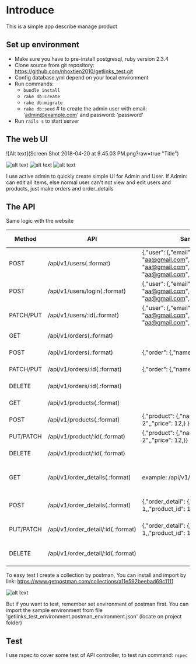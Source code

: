 # Introduce


This is a simple app describe manage product

## Set up environment

* Make sure you have to pre-install postgresql, ruby version 2.3.4
* Clone source from git repository: https://github.com/nhoxtien2010/getlinks_test.git
* Config database.yml depend on your local environment
* Run commands: 
    * `bundle install`
    * `rake db:create`
    * `rake db:migrate`
    * `rake db:seed` # to create the admin user with email: 'admin@example.com' and password: 'password'
* Run `rails s` to start server

## The web UI

![Alt text](Screen Shot 2018-04-20 at 9.45.03 PM.png?raw=true "Title")

![alt text](https://photos.google.com/u/2/share/AF1QipO6DfBK0ckVMXZ9WWik7qQs_ePKQn8lFelD-hc9LtlcGl-Q4IzkaxTdblrJsfQeaA/photo/AF1QipMnCQNw3yYAGAjc3iOZd1vxBLxrViowv6p4Kyi0?key=YTVOZTBfRnJOYlVITFp0QzJnYlVLdGg5SnN3RnJn)
![alt text](https://photos.google.com/u/2/share/AF1QipO6DfBK0ckVMXZ9WWik7qQs_ePKQn8lFelD-hc9LtlcGl-Q4IzkaxTdblrJsfQeaA/photo/AF1QipOUkVi0RU99v6Cy7sKui27PZQyOYUntL0zVPyB3?key=YTVOZTBfRnJOYlVITFp0QzJnYlVLdGg5SnN3RnJn)
![alt text](https://photos.google.com/u/2/share/AF1QipO6DfBK0ckVMXZ9WWik7qQs_ePKQn8lFelD-hc9LtlcGl-Q4IzkaxTdblrJsfQeaA/photo/AF1QipPn5s16XHyFLzFfG3RNIqN1b-1sbSgALMj0-53q?key=YTVOZTBfRnJOYlVITFp0QzJnYlVLdGg5SnN3RnJn)


I use active admin to quickly create simple UI for Admin and User. If Admin: can edit all items, 
else normal user can't not view and edit users and products, just make orders and order_details

## The API

Same logic with the website

| Method    | API                                | Sample params                                                                                                | Description                        | User role |
|-----------|------------------------------------|--------------------------------------------------------------------------------------------------------------|------------------------------------|-----------|
| POST      | /api/v1/users(.:format)            | {,"user": {,"email": "aa@gmail.com",,"password": "aa@gmail.com",,"password_confirmation": "aa@gmail.com",} } | register new user                  | All       |
| POST      | /api/v1/users/login(.:format)      | {,"user": {,"email": "aa@gmail.com",,"password": "aa@gmail.com",}                                            | login                              | All       |
| PATCH/PUT | /api/v1/users/:id(.:format)        | {,"user": {,"email": "aa@gmail.com",,"password": "aa@gmail.com",}                                            | update user                        | Admin     |
| GET       | /api/v1/orders(.:format)           |                                                                                                              | get list of orders                 | All       |
| POST      | /api/v1/orders(.:format)           | {,"order": {,"name": "first order",} }                                                                       | create new order                   | All       |
| PATCH/PUT | /api/v1/orders/:id(.:format)       | {,"order": {,"name": "first order",}}                                                                        | update order                       | All       |
| DELETE    | /api/v1/orders/:id(.:format)       |                                                                                                              | delete order                       | All       |
| GET       | /api/v1/products(.:format)         |                                                                                                              | get list of products               | All       |
| POST      | /api/v1/products(.:format)         | {,"product": {,"name": "Television 2",,"price": 12,} }                                                       | create new product                 | Admin     |
| PUT/PATCH | /api/v1/product/:id(.:format)      | {,"product": {,"name": "Television 2",,"price": 12,}}                                                        | update product                     | Admin     |
| DELETE    | /api/v1/product/:id(.:format)      |                                                                                                              | delete product                     | Admin     |
| GET       | /api/v1/order_details(.:format)    | example: /api/v1/orders_details?order_id=1                                                                   | get list of order details by order | All       |
| POST      | /api/v1/order_details(.:format)    | {,"order_detail": {,"order_id": 1,,"product_id": 1,,"amount": 1,} }                                          | create new order details           | All       |
| PUT/PATCH | /api/v1/order_detail/:id(.:format) | {,"order_detail": {,"order_id": 1,,"product_id": 1,,"amount": 1,}}                                           | update order details               | All       |
| DELETE    | /api/v1/order_detail/:id(.:format) |                                                                                                              | delete order details               | All       |


To easy test I create a collection by postman, You can install and import by link:
https://www.getpostman.com/collections/a11e592beebad69c1111


![alt text](https://photos.google.com/u/2/share/AF1QipO6DfBK0ckVMXZ9WWik7qQs_ePKQn8lFelD-hc9LtlcGl-Q4IzkaxTdblrJsfQeaA/photo/AF1QipOgBeqktB3YUgKA78r4ZPQjYY1I3ffZny8G0_Cx?key=YTVOZTBfRnJOYlVITFp0QzJnYlVLdGg5SnN3RnJn)

But if you want to test, remember set environment of postman first. You can import the sample environment from file 'getlinks_test_environment.postman_environment.json'
(locate on project folder)




## Test

I use rspec to cover some test of API controller, to test run command:  `rspec`


